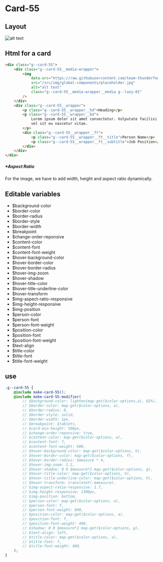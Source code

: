 # Card-55

## Layout

![alt text][card-55]

[card-55]: /src/img/global-components/card/card-55.jpg

## Html for a card

```html
<div class="g--card-55">
    <div class="g--card-55__media-wrapper">
        <img
            data-src="https://raw.githubusercontent.com/team-thunderfoot/ui/main/src/img/global-components/bg-placeholder.jpg"
            src="/src/img/global-components/placeholder.jpg"
            alt="alt text"
            class="g--card-55__media-wrapper__media g--lazy-01"
        />
    </div>
    <div class="g--card-55__wrapper">
        <p class="g--card-55__wrapper__hd">Heading</p>
        <p class="g--card-55__wrapper__bd">
            Lorem ipsum dolor sit amet consectetur. Vulputate facilisi ultrices pellentesque elit
            vel sit eu nascetur vitae.
        </p>
        <div class="g--card-55__wrapper__ft">
            <p class="g--card-55__wrapper__ft__title">Person Name</p>
            <p class="g--card-55__wrapper__ft__subtitle">Job Position</p>
        </div>
    </div>
</div>
```

##### \*Aspect Ratio

For the image, we have to add width, height and aspect ratio dynamically.

## Editable variables

-   $background-color
-   $border-color
-   $border-radius
-   $border-style
-   $border-width
-   $breakpoint
-   $change-order-reponsive
-   $content-color
-   $content-font
-   $content-font-weight
-   $hover-background-color
-   $hover-border-color
-   $hover-border-radius
-   $hover-img-zoom
-   $hover-shadow
-   $hover-title-color
-   $hover-title-underline-color
-   $hover-transform
-   $img-aspect-ratio-responsive
-   $img-height-responsive
-   $img-position
-   $person-color
-   $person-font
-   $person-font-weight
-   $position-color
-   $position-font
-   $position-font-weight
-   $text-align
-   $title-color
-   $title-font
-   $title-font-weight

## use

```scss
.g--card-55 {
    @include make-card-55();
    @include make-card-55-modifier(
        // $background-color: lighten(map-get($color-options,a), 82%),
        // $border-color: map-get($color-options, a),
        // $border-radius: 0,
        // $border-style: solid,
        // $border-width: 1px,
        // $breakpoint: $tablets,
        // $card-min-height: 500px,
        // $change-order-reponsive: true,
        // $content-color: map-get($color-options, a),
        // $content-font: f,
        // $content-font-weight: 600,
        // $hover-background-color: map-get($color-options, b),
        // $hover-border-color: map-get($color-options, f),
        // $hover-border-radius: $measure * 4,
        // $hover-img-zoom: 1.2,
        // $hover-shadow: 0 0 $measure*2 map-get($color-options, g),
        // $hover-title-color: map-get($color-options, h),
        // $hover-title-underline-color: map-get($color-options, h),
        // $hover-transform: translateY(-$measure),
        // $img-aspect-ratio-responsive: 1.7,
        // $img-height-responsive: 1300px,
        // $img-position: bottom,
        // $person-color: map-get($color-options, a),
        // $person-font: f,
        // $person-font-weight: 600,
        // $position-color: map-get($color-options, a),
        // $position-font: f,
        // $position-font-weight: 400,
        // $shadow: 0 0 $measure*2 map-get($color-options, g),
        // $text-align: left,
        // $title-color: map-get($color-options, a),
        // $title-font: f,
        // $title-font-weight: 400,
    );
}
```
